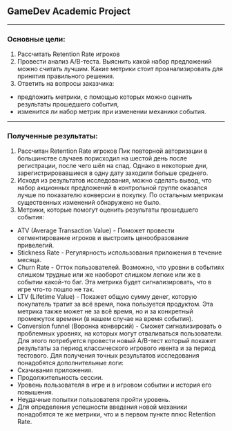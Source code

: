 ## GameDev Academic Project

---

### Основные цели:
1. Рассчитать Retention Rate игроков
2. Провести анализ A/B-теста. Выяснить какой набор предложений можно считать лучшим. Какие метрики стоит проанализировать для принятия правильного решения.
3. Ответить на вопросы заказчика:
- предложить метрики, с помощью которых можно оценить результаты прошедшего события,
- изменится ли набор метрик при изменении механики события.

---

### Полученные результаты:
1. Рассчитан Retention Rate игроков
 Пик повторной авторизации в большинстве случаев порисходил на шестой день после регистрации,
 после чего шёл на спад.
 Однако в некоторые дни, зарегистрировавшиеся в одну дату заходили больше среднего.
2. Исходя из результатов исследования, можно сделать вывод, что набор акционных предложений в контрольной группе оказался лучше по показателю конверсии в покупку. 
 По остальным метрикам существенных изменений обнаружено не было.
3. Метрики, которые помогут оценить результаты прошедшего события:
- ATV (Average Transaction Value) - Поможет провести сегментирование игроков и выстроить ценообразование привелегий.
- Stickness Rate - Регулярность использования приложения в течение месяца.
- Churn Rate - Отток пользователей. Возможно, что уровни в событиях слишком трудные или же наоборот слишком легкие или же в событии какой-то баг. Эта метрика будет сигнализировать, что в игре что-то пошло не так.
- LTV (Lifetime Value) - Покажет общую сумму денег, которую покупатель тратит за всё время, пока пользуется продуктом. Эта метрика также может не за всё время, но и за конкретный промежуток времени (в нашем случае на время события).
- Conversion funnel (Воронка конверсий) - Сможет сигнализировать о проблемных уровнях, на которых могут отваливаться пользователи.
Для этого потребуется провести новый A/B-тест который покажет результаты за период классического игрового ивента и за период тестового.
Для получения точных результатов исследования понадобятся дополнительные логи:
- Скачивания приложения.
- Продолжительность сессии.
- Уровень пользователя в игре и в игровом событии и история его повышения.
- Неудачные попытки пользователя пройти уровень.
- Для определения успешности введения новой механики понадобятся те же метрики, что и в первом пункте плюс Retention Rate.
